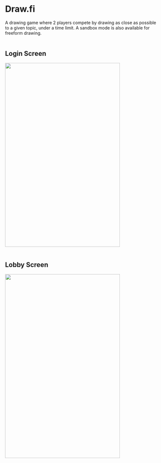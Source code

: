 # Draw.fi<br>
A drawing game where 2 players compete by drawing as close as possible to a given topic, under a time limit.
A sandbox mode is also available for freeform drawing.<br><br>

## Login Screen
<img src="https://j.gifs.com/gZOxMk.gif" width="375" height="600"/><br><br>

## Lobby Screen
<img src="https://j.gifs.com/ANzQLB.gif" width="375" height="600"/>
